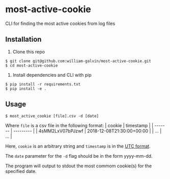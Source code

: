 # most-active-cookie
CLI for finding the most active cookies from log files

## Installation
1. Clone this repo
```
$ git clone git@github.com:william-galvin/most-active-cookie.git
$ cd most-active-cookie
```
1. Install dependencies and CLI with pip
```
$ pip install -r requirements.txt
$ pip install -e .
```

## Usage
```
$ most_active_cookie [file].csv -d [date]
```
Where `file` is a csv file in the following format:
| cookie           | timestamp |
| -------          | --------- |
| 4sMM2LxV07bPJzwf | 2018-12-08T21:30:00+00:00 |
| ...              | ...  |

Here, `cookie` is an arbitrary string and `timestamp` is in the [UTC format](https://en.wikipedia.org/wiki/ISO_8601).

The `date` parameter for the `-d` flag should be in the form yyyy-mm-dd. 

The program will output to stdout the most commom cookie(s) for the specified date.
